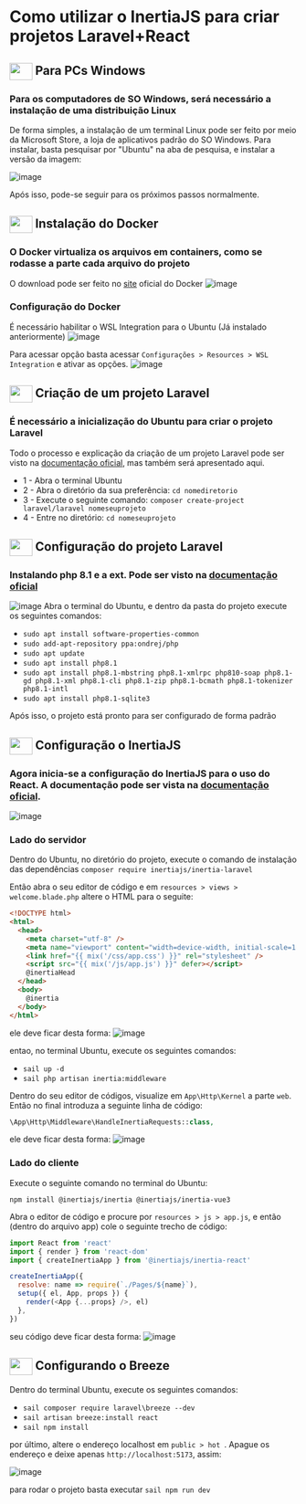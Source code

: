 # Como utilizar o InertiaJS para criar projetos Laravel+React

## <img align="center" height="30" width="40" src="https://cdn.jsdelivr.net/gh/devicons/devicon/icons/windows8/windows8-original.svg"> Para PCs Windows
### Para os computadores de SO Windows, será necessário a instalação de uma distribuição Linux
De forma simples, a instalação de um terminal Linux pode ser feito por meio da Microsoft Store, a loja de aplicativos padrão do SO Windows. Para instalar, basta pesquisar por "Ubuntu" na aba de pesquisa, e instalar a versão da imagem:

![image](https://user-images.githubusercontent.com/90472705/205295249-a4514154-4e06-4f91-9266-b6269d462166.png)

Após isso, pode-se seguir para os próximos passos normalmente.

## <img align="center" height="30" width="40" src="https://cdn.jsdelivr.net/gh/devicons/devicon/icons/docker/docker-original.svg"> Instalação do Docker
### O Docker virtualiza os arquivos em containers, como se rodasse a parte cada arquivo do projeto
O download pode ser feito no [site](https://www.docker.com/products/docker-desktop/) oficial do Docker
![image](https://user-images.githubusercontent.com/90472705/205301743-ab3f1965-a6f3-4150-b834-36afe477e2fa.png)

### Configuração do Docker
É necessário habilitar o WSL Integration para o Ubuntu (Já instalado anteriormente)
![image](https://user-images.githubusercontent.com/90472705/205302187-c9796598-e494-4a28-b5ff-2217fc3f0ed9.png)

Para acessar opção basta acessar ``Configurações > Resources > WSL Integration`` e ativar as opções.
![image](https://user-images.githubusercontent.com/90472705/205303414-1606572c-6870-407e-bdd8-d509b54733a0.png)

## <img align="center" height="30" width="40" src="https://cdn.jsdelivr.net/gh/devicons/devicon/icons/laravel/laravel-plain.svg"> Criação de um projeto Laravel
### É necessário a inicialização do Ubuntu para criar o projeto Laravel
Todo o processo e explicação da criação de um projeto Laravel pode ser visto na [documentação oficial](https://laravel.com/docs/9.x/installation), mas também será apresentado aqui.

- 1 - Abra o terminal Ubuntu
- 2 - Abra o diretório da sua preferência: ``cd nomediretorio``
- 3 - Execute o seguinte comando: ``composer create-project laravel/laravel nomeseuprojeto`` 
- 4 - Entre no diretório: ``cd nomeseuprojeto``

## <img align="center" height="30" width="40" src="https://cdn.jsdelivr.net/gh/devicons/devicon/icons/php/php-plain.svg"> Configuração do projeto Laravel
### Instalando php 8.1 e a ext. Pode ser visto na [documentação oficial](https://whimsical.com/iniciar-novo-projeto-com-laravel-e-react-8ot7mgpn6YVubrt6tuU9UJ)
![image](https://user-images.githubusercontent.com/90472705/205307898-b5b0edf5-0438-403a-9ab7-eb006c756e41.png)
Abra o terminal do Ubuntu, e dentro da pasta do projeto execute os seguintes comandos:
- ``sudo apt install software-properties-common``
- ``sudo add-apt-repository ppa:ondrej/php``
- ``sudo apt update``
- ``sudo apt install php8.1``
- ``sudo apt install php8.1-mbstring php8.1-xmlrpc php810-soap php8.1-gd php8.1-xml php8.1-cli php8.1-zip php8.1-bcmath php8.1-tokenizer php8.1-intl``
- ``sudo apt install php8.1-sqlite3`` 

Após isso, o projeto está pronto para ser configurado de forma padrão

## <img align="center" height="30" width="40" src="https://cdn.jsdelivr.net/gh/devicons/devicon/icons/react/react-original.svg"> Configuração o InertiaJS
### Agora inicia-se a configuração do InertiaJS para o uso do React. A documentação pode ser vista na [documentação oficial](https://inertiajs.com/server-side-setup).
![image](https://user-images.githubusercontent.com/90472705/205308969-50764d98-1821-403d-ac15-95f14f00bb73.png)

### Lado do servidor
Dentro do Ubuntu, no diretório do projeto, execute o comando de instalação das dependências
``composer require inertiajs/inertia-laravel``

Então abra o seu editor de código e em ```resources > views > welcome.blade.php``` altere o HTML para o seguite:

```html
<!DOCTYPE html>
<html>
  <head>
    <meta charset="utf-8" />
    <meta name="viewport" content="width=device-width, initial-scale=1.0, maximum-scale=1.0" />
    <link href="{{ mix('/css/app.css') }}" rel="stylesheet" />
    <script src="{{ mix('/js/app.js') }}" defer></script>
    @inertiaHead
  </head>
  <body>
    @inertia
  </body>
</html>
```

ele deve ficar desta forma:
![image](https://user-images.githubusercontent.com/90472705/205310395-81ec3dbe-3da5-41e5-8edc-f29fd24b7899.png)

entao, no terminal Ubuntu, execute os seguintes comandos: 
- ```sail up -d```
- ```sail php artisan inertia:middleware```

Dentro do seu editor de códigos, visualize em ```App\Http\Kernel``` a parte ```web```. Então no final introduza a seguinte linha de código:
```php
\App\Http\Middleware\HandleInertiaRequests::class,
```

ele deve ficar desta forma:
![image](https://user-images.githubusercontent.com/90472705/205311433-3500d011-7748-4aca-8724-f107ce6fe445.png)


### Lado do cliente
Execute o seguinte comando no terminal do Ubuntu:
```
npm install @inertiajs/inertia @inertiajs/inertia-vue3
```

Abra o editor de código e procure por ```resources > js > app.js```, e então (dentro do arquivo app) cole o seguinte trecho de código:
```js
import React from 'react'
import { render } from 'react-dom'
import { createInertiaApp } from '@inertiajs/inertia-react'

createInertiaApp({
  resolve: name => require(`./Pages/${name}`),
  setup({ el, App, props }) {
    render(<App {...props} />, el)
  },
})
```

seu código deve ficar desta forma:
![image](https://user-images.githubusercontent.com/90472705/205312617-3a8ac9d5-2143-4082-bda1-0e233d17de6f.png)

## <img align="center" height="30" width="40" src="https://cdn.jsdelivr.net/gh/devicons/devicon/icons/linux/linux-original.svg"> Configurando o Breeze
Dentro do terminal Ubuntu, execute os seguintes comandos:
- ```sail composer require laravel\breeze --dev```
- ```sail artisan breeze:install react```
- ```sail npm install```


por último, altere o endereço localhost em ```public > hot ```. Apague os endereço e deixe apenas ```http://localhost:5173```, assim:

![image](https://user-images.githubusercontent.com/90472705/205315996-ab193efa-5dc4-4254-8630-259adffeb881.png)


para rodar o projeto basta executar ```sail npm run dev```

